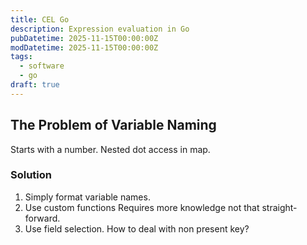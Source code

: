 ```yaml
---
title: CEL Go
description: Expression evaluation in Go
pubDatetime: 2025-11-15T00:00:00Z
modDatetime: 2025-11-15T00:00:00Z
tags:
  - software
  - go
draft: true
---
```



## The Problem of Variable Naming

Starts with a number.
Nested dot access in map.

### Solution

1. Simply format variable names.
2. Use custom functions
   Requires more knowledge not that straight-forward.
3. Use field selection.
   How to deal with non present key?
